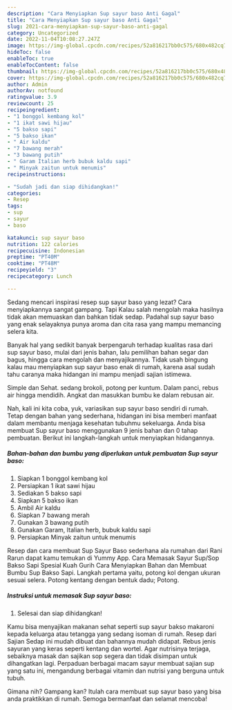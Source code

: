 ```yaml
---
description: "Cara Menyiapkan Sup sayur baso Anti Gagal"
title: "Cara Menyiapkan Sup sayur baso Anti Gagal"
slug: 2021-cara-menyiapkan-sup-sayur-baso-anti-gagal
category: Uncategorized
date: 2022-11-04T10:08:27.247Z
image: https://img-global.cpcdn.com/recipes/52a816217bb0c575/680x482cq70/sup-sayur-baso-foto-resep-utama.jpg
hideToc: false
enableToc: true
enableTocContent: false
thumbnail: https://img-global.cpcdn.com/recipes/52a816217bb0c575/680x482cq70/sup-sayur-baso-foto-resep-utama.jpg
cover: https://img-global.cpcdn.com/recipes/52a816217bb0c575/680x482cq70/sup-sayur-baso-foto-resep-utama.jpg
author: Admin
authorAv: notfound
ratingvalue: 3.9
reviewcount: 25
recipeingredient:
- "1 bonggol kembang kol"
- "1 ikat sawi hijau"
- "5 bakso sapi"
- "5 bakso ikan"
- " Air kaldu"
- "7 bawang merah"
- "3 bawang putih"
- " Garam Italian herb bubuk kaldu sapi"
- " Minyak zaitun untuk menumis"
recipeinstructions:

- "Sudah jadi dan siap dihidangkan!"
categories:
- Resep
tags:
- sup
- sayur
- baso

katakunci: sup sayur baso 
nutrition: 122 calories
recipecuisine: Indonesian
preptime: "PT40M"
cooktime: "PT48M"
recipeyield: "3"
recipecategory: Lunch

---
```



Sedang mencari inspirasi resep sup sayur baso yang lezat? Cara menyiapkannya sangat gampang. Tapi Kalau salah mengolah maka hasilnya tidak akan memuaskan dan bahkan tidak sedap. Padahal sup sayur baso yang enak selayaknya punya aroma dan cita rasa yang mampu memancing selera kita.


Banyak hal yang sedikit banyak berpengaruh terhadap kualitas rasa dari sup sayur baso, mulai dari jenis bahan, lalu pemilihan bahan segar dan bagus, hingga cara mengolah dan menyajikannya. Tidak usah bingung kalau mau menyiapkan sup sayur baso enak di rumah, karena asal sudah tahu caranya maka hidangan ini mampu menjadi sajian istimewa.

Simple dan Sehat. sedang brokoli, potong per kuntum. Dalam panci, rebus air hingga mendidih. Angkat dan masukkan bumbu ke dalam rebusan air.


Nah, kali ini kita coba, yuk, variasikan sup sayur baso sendiri di rumah. Tetap dengan bahan yang sederhana, hidangan ini bisa memberi manfaat dalam membantu menjaga kesehatan tubuhmu sekeluarga. Anda bisa membuat Sup sayur baso menggunakan 9 jenis bahan dan 0 tahap pembuatan. Berikut ini langkah-langkah untuk menyiapkan hidangannya.

<!--inarticleads1-->

##### Bahan-bahan dan bumbu yang diperlukan untuk pembuatan Sup sayur baso:

1. Siapkan 1 bonggol kembang kol
1. Persiapkan 1 ikat sawi hijau
1. Sediakan 5 bakso sapi
1. Siapkan 5 bakso ikan
1. Ambil  Air kaldu
1. Siapkan 7 bawang merah
1. Gunakan 3 bawang putih
1. Gunakan  Garam, Italian herb, bubuk kaldu sapi
1. Persiapkan  Minyak zaitun untuk menumis


Resep dan cara membuat Sup Sayur Baso sederhana ala rumahan dari Rani Rarun dapat kamu temukan di Yummy App. Cara Memasak Sayur Sup/Sop Bakso Sapi Spesial Kuah Gurih Cara Menyiapkan Bahan dan Membuat Bumbu Sup Bakso Sapi. Langkah pertama yaitu, potong kol dengan ukuran sesuai selera. Potong kentang dengan bentuk dadu; Potong. 

<!--inarticleads2-->

##### Instruksi untuk memasak Sup sayur baso:


1. Selesai dan siap dihidangkan!

Kamu bisa menyajikan makanan sehat seperti sup sayur bakso makaroni kepada keluarga atau tetangga yang sedang isoman di rumah. Resep dari Sajian Sedap ini mudah dibuat dan bahannya mudah didapat. Rebus jenis sayuran yang keras seperti kentang dan wortel. Agar nutrisinya terjaga, sebaiknya masak dan sajikan sop segera dan tidak disimpan untuk dihangatkan lagi. Perpaduan berbagai macam sayur membuat sajian sup yang satu ini, mengandung berbagai vitamin dan nutrisi yang berguna untuk tubuh. 

Gimana nih? Gampang kan? Itulah cara membuat sup sayur baso yang bisa anda praktikkan di rumah. Semoga bermanfaat dan selamat mencoba!
